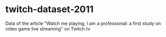 # twitch-dataset-2011
Data of the article "Watch me playing, I am a professional: a first study on video game live streaming" on Twitch.tv
